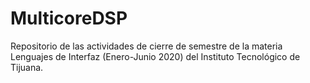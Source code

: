 # MulticoreDSP
Repositorio de las actividades de cierre de semestre de la materia Lenguajes de Interfaz (Enero-Junio 2020) del Instituto Tecnológico de Tijuana.
